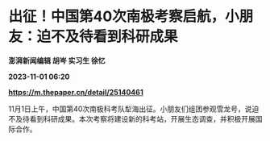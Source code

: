 # 出征！中国第40次南极考察启航，小朋友：迫不及待看到科研成果
**澎湃新闻编辑 胡岑 实习生 徐忆**

**2023-11-01 06:20**

**https://m.thepaper.cn/detail/25140461**

11月1日上午，中国第40次南极科考队犁海出征。小朋友们组团参观雪龙号，说迫不及待看到科研成果。本次考察将建设新的科考站，开展生态调查，并积极开展国际合作。